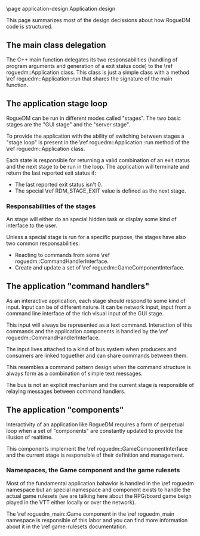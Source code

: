 \page application-design Application design

This page summarizes most of the design decissions about how RogueDM code is
structured.

## The main class delegation

The C++ main function delegates its two responsabilities (handling of program
arguments and generation of a exit status code) to the
\ref roguedm::Application class. This class is just a simple class with a
method \ref roguedm::Application::run that shares the signature of the main
function.

## The application stage loop

RogueDM can be run in different modes called "stages". The two basic stages are
the "GUI stage" and the "server stage".

To provide the application with the ability of switching between stages a
"stage loop" is present in the \ref roguedm::Application::run method of the
\ref roguedm::Application class.

Each state is responsible for returning a valid combination of an exit status
and the next stage to be run in the loop. The application will terminate and
return the last reported exit status if:

* The last reported exit status isn't 0.
* The special \ref RDM_STAGE_EXIT value is defined as the next stage. 

### Responsabilities of the stages

An stage will either do an special hidden task or display some kind of
interface to the user.

Unless a special stage is run for a specific purpose, the stages have also two
common responsabilities:

* Reacting to commands from some \ref roguedm::CommandHandlerInterface.
* Create and update a set of \ref roguedm::GameComponentInterface. 

## The application "command handlers"

As an interactive application, each stage should respond to some kind of input.
Input can be of different nature. It can be network input, input from a
command line interface of the rich visual input of the GUI stage.

This input will always be represented as a text command. Interaction of this
commands and the application components is handled by the
\ref roguedm::CommandHandlerInterface.

The input lives attached to a kind of bus system when producers and
consumers are linked toguether and can share commands between them.

This resembles a command pattern design when the command structure is always
form as a combination of simple text messages.

The bus is not an explicit mechanism and the current stage is responsible of
relaying messages between command handlers.

## The application "components"

Interactivity of an application like RogueDM requires a form of perpetual loop
when a set of "components" are constantly updated to provide the illusion of
realtime.

This components implement the \ref roguedm::GameComponentInterface and the
current stage is responsible of their definition and management.

### Namespaces, the Game component and the game rulesets

Most of the fundamental application bahavior is handled in the \ref roguedm
namespace but an special namespace and component exists to handle the actual
game rulesets (we are talking here about the RPG/board game beign played in
the VTT either locally or over the network).

The \ref roguedm_main::Game component in the \ref roguedm_main namespace is
responsible of this labor and you can find more information about it in the
\ref game-rulesets documentation.
